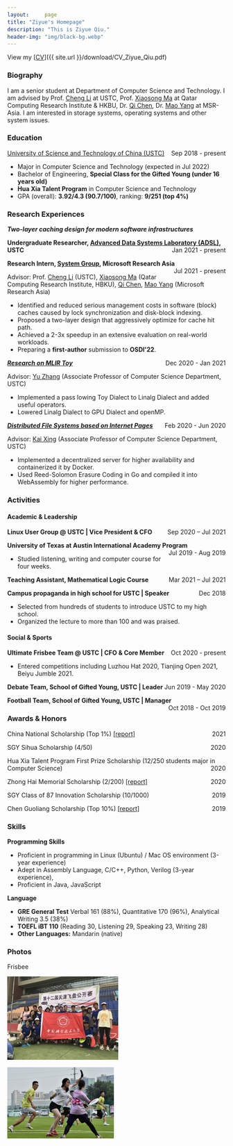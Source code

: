 ```yaml
---
layout:     page
title: "Ziyue's Homepage"
description: "This is Ziyue Qiu."
header-img: "img/black-bg.webp"
---
```


View my [<u>CV</u>]({{ site.url }}/download/CV_Ziyue_Qiu.pdf)

### Biography

I am a senior student at Department of Computer Science and Technology. I am advised by Prof. [<u>Cheng Li</u>](http://staff.ustc.edu.cn/~chengli7/) at USTC, Prof. [<u>Xiaosong Ma</u>](https://www.hbku.edu.qa/en/staff/dr-xiaosong-ma) at Qatar Computing Research Institute & HKBU, Dr. [<u>Qi Chen</u>](https://www.microsoft.com/en-us/research/people/cheqi/), Dr. [<u>Mao Yang</u>](https://www.microsoft.com/en-us/research/people/maoyang/) at MSR-Asia. I am interested in storage systems, operating systems and other system issues.

### Education

<p style="text-align:left;"><u><a href="http://en.ustc.edu.cn/">University of Science and Technology of China (USTC)</a></u><span style="float:right;">Sep 2018 - present</span></p>

- Major in Computer Science and Technology (expected in Jul 2022)
- Bachelor of Engineering, **Special Class for the Gifted Young (under 16 years old)**
- **Hua Xia Talent Program** in Computer Science and Technology
- GPA (overall): **3.92/4.3 (90.7/100)**, ranking: **9/251 (top 4%)**

### Research Experiences

***Two-layer caching design for modern software infrastructures***

<p style="text-align:left;"><strong>Undergraduate Researcher, <u><a href="http://adsl.ustc.edu.cn/">Advanced Data Systems Laboratory (ADSL)</a></u>, USTC</strong><span style="float:right;">Jan 2021 - present</span></p>

<p style="text-align:left;"><strong>Research Intern, <u><a href="https://www.microsoft.com/en-us/research/group/systems-research-group-asia/">System Group</a></u>, Microsoft Research Asia</strong><span style="float:right;">Jul 2021 - present</span></p>

Advisor: Prof. [Cheng Li](http://staff.ustc.edu.cn/~chengli7/) (USTC), [Xiaosong Ma](https://www.hbku.edu.qa/en/staff/dr-xiaosong-ma) (Qatar  Computing Research Institute, HBKU), [Qi Chen](https://www.microsoft.com/en-us/research/people/cheqi/), [Mao Yang](https://www.microsoft.com/en-us/research/people/maoyang/) (Microsoft Research Asia)

- Identified and reduced serious management costs in software (block) caches caused by lock synchronization and disk-block indexing.
- Proposed a two-layer design that aggressively optimize for cache hit path.
- Achieved a 2-3x speedup in an extensive evaluation on real-world workloads.
- Preparing a **first-author** submission to **OSDI'22**.

<p style="text-align:left;"><em><u><strong><a href="https://gitee.com/RubyOcelot/ustc-compile-2020/tree/master/mlir-toy-new">Research on MLIR Toy</a></strong></u></em><span style="float:right;">Dec 2020 - Jan 2021</span></p>

Advisor: [<u>Yu Zhang</u>](http://staff.ustc.edu.cn/~yuzhang/) (Associate Professor of Computer Science Department, USTC)

- Implemented a pass lowing Toy Dialect to Linalg Dialect and added useful operators.
- Lowered Linalg Dialect to GPU Dialect and openMP.

<p style="text-align:left;"><em><u><strong><a href="https://github.com/OSH-2020/x-dontpanic">Distributed File Systems based on Internet Pages</a></strong></u></em><span style="float:right;">Feb 2020 - Jun 2020</span></p>

Advisor: [<u>Kai Xing</u>](http://staff.ustc.edu.cn/~kxing/) (Associate Professor of Computer Science Department, USTC) 

- Implemented a decentralized server for higher availability and containerized it by Docker.
- Used Reed-Solomon Erasure Coding in Go and compiled it into WebAssembly for higher performance.

### Activities

#### Academic & Leadership

<p style="text-align:left;"><strong>Linux User Group @ USTC | Vice President & CFO</strong><span style="float:right;">Sep 2020 – Jul 2021</span></p>

<p style="text-align:left;"><strong>University of Texas at Austin International Academy Program</strong><span style="float:right;">Jul 2019 - Aug 2019</span></p>

- Studied listening, writing and computer course for four weeks.

<p style="text-align:left;"><strong>Teaching Assistant, Mathematical Logic Course </strong><span style="float:right;">Mar 2021 – Jul 2021</span></p>

<p style="text-align:left;"><strong>Campus propaganda in high school for USTC | Speaker</strong><span style="float:right;">Dec 2018</span></p>

- Selected from hundreds of students to introduce USTC to my high school.
- Organized the lecture to more than 100 and was praised.



#### Social & Sports

<p style="text-align:left;"><strong>Ultimate Frisbee Team @ USTC | CFO & Core Member</strong><span style="float:right;">Oct 2020 - present</span></p>

-  Entered competitions including Luzhou Hat 2020, Tianjing Open 2021, Beiyu Jumble 2021.

<p style="text-align:left;"><strong>Debate Team, School of Gifted Young, USTC | Leader</strong><span style="float:right;">Jun 2019 - May 2020</span></p>

<p style="text-align:left;"><strong>Football Team, School of Gifted Young, USTC | Manager</strong><span style="float:right;">Oct 2018 - Oct 2019</span></p>

### Awards & Honors

<p style="text-align:left;">China National Scholarship (Top 1%) <a href="http://stuhome.ustc.edu.cn/2021/1019/c2316a526085/pagem.htm">[report]</a><span style="float:right;">2021</span></p>
<p style="text-align:left;">SGY Sihua Scholarship  (4/50)<span style="float:right;">2020</span></p>
<p style="text-align:left;">Hua Xia Talent Program First Prize Scholarship (12/250 students major in Computer Science)<span style="float:right;">2020</span></p>
<p style="text-align:left;">Zhong Hai Memorial Scholarship (2/200) <a href="https://www.ustcif.org.cn/default.php/content/4674/">[report]</a><span style="float:right;">2020</span></p>
<p style="text-align:left;">SGY Class of 87 Innovation Scholarship (10/1000)<span style="float:right;">2019</span></p>
<p style="text-align:left;">Chen Guoliang  Scholarship (Top 10%) <a href="http://stuhome.ustc.edu.cn/2020/1012/c2299a452228/page.htm">[report]</a><span style="float:right;">2019</span></p>

### Skills

**Programming Skills**

- Proficient in programming in Linux (Ubuntu) / Mac OS environment (3-year experience)
- Adept in Assembly Language, C/C++, Python, Verilog (3-year experience),
- Proficient in Java, JavaScript

**Language**

- **GRE General Test** Verbal 161 (88%), Quantitative 170 (96%), Analytical Writing 3.5 (38%) 
- **TOEFL iBT 110** (Reading 30, Listening 29, Speaking 23, Writing 28)
- **Other Languages:** Mandarin (native)

### Photos

<span id="jump">Frisbee</span>

![Picture1](img/Picture1.jpg)

<img src="img/Picture2.jpg" alt="Picture2" style="zoom: 25%;" />
